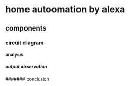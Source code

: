 # home autoomation by alexa
## components
### circuit diagram
#### analysis
##### output observation
####### conclusion
